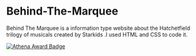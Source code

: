 # Behind-The-Marquee
Behind The Marquee is a information type website about the Hatchetfield trilogy of musicals created by Starkids .I used HTML and CSS to code it.

[![Athena Award Badge](https://img.shields.io/endpoint?url=https%3A%2F%2Faward.athena.hackclub.com%2Fapi%2Fbadge)](https://award.athena.hackclub.com?utm_source=readme)
